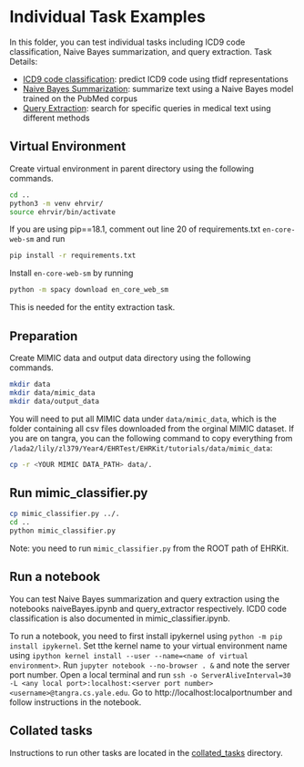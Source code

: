 # Individual Task Examples

In this folder, you can test individual tasks including ICD9 code classification, Naive Bayes summarization, and query extraction.
Task Details:
- [ICD9 code classification](https://github.com/Yale-LILY/EHRKit/tree/master/mimic_icd9_coding): predict ICD9 code using tfidf representations
- [Naive Bayes Summarization](https://github.com/Yale-LILY/EHRKit/tree/master/summarization/pubmed_summarization): summarize text using a Naive Bayes model trained on the PubMed corpus
- [Query Extraction](https://github.com/Yale-LILY/EHRKit/tree/master/QueryExtraction): search for specific queries in medical text using different methods


## Virtual Environment
Create virtual environment in parent directory using the following commands.
```sh
cd ..
python3 -m venv ehrvir/
source ehrvir/bin/activate
```
If you are using pip==18.1, comment out line 20 of requirements.txt ```en-core-web-sm``` and run 
```sh
pip install -r requirements.txt
```
Install ```en-core-web-sm``` by running
```sh
python -m spacy download en_core_web_sm
```
This is needed for the entity extraction task.

## Preparation
Create MIMIC data and output data directory using the following commands.
```sh
mkdir data
mkdir data/mimic_data
mkdir data/output_data
```
You will need to put all MIMIC data under ```data/mimic_data```, which is the folder containing all csv files downloaded from the orginal MIMIC dataset. If you are on tangra, you can the following command to copy everything from ```/lada2/lily/zl379/Year4/EHRTest/EHRKit/tutorials/data/mimic_data```:
```sh 
cp -r <YOUR MIMIC DATA_PATH> data/.
```

## Run mimic_classifier.py
```sh
cp mimic_classifier.py ../.
cd ..
python mimic_classifier.py
```
Note: you need to run ```mimic_classifier.py``` from the ROOT path of EHRKit.

## Run a notebook
You can test Naive Bayes summarization and query extraction using the notebooks naiveBayes.ipynb and query_extractor respectively. ICD0 code classification is also documented in mimic\_classifier.ipynb.

To run a notebook, you need to first install ipykernel using ```python -m pip install ipykernel```. Set tthe kernel name to your virtual environment name using ```ipython kernel install --user --name=<name of virtual environment>```. Run ```jupyter notebook --no-browser . &``` and note the server port number. Open a local terminal and run ```ssh -o ServerAliveInterval=30  -L <any local port>:localhost:<server port number> <username>@tangra.cs.yale.edu```. Go to http://localhost:localportnumber and follow instructions in the notebook. 

## Collated tasks
Instructions to run other tasks are located in the [collated_tasks](https://github.com/Yale-LILY/EHRKit/tree/master/collated_tasks) directory.
